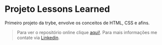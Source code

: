 # Projeto Lessons Learned

Primeiro projeto da trybe, envolve os conceitos de HTML, CSS e afins.

> Para ver o repositório online clique [aqui!](https://alissonooliveiraofc.github.io/lessons-learned/).
> Para mais informações me contate via [Linkedin](https://www.linkedin.com/in/alissonooliveira/).
